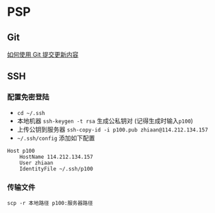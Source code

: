 # PSP

## Git

[如何使用 Git 提交更新内容](./how-to-commit.md)

## SSH

### 配置免密登陆

- `cd ~/.ssh`
- 本地机器 `ssh-keygen -t rsa` 生成公私钥对 (记得生成时输入`p100`)
- 上传公钥到服务器 `ssh-copy-id -i p100.pub zhiaan@114.212.134.157`
- `~/.ssh/config` 添加如下配置
```
Host p100
	HostName 114.212.134.157
	User zhiaan
	IdentityFile ~/.ssh/p100
```

### 传输文件

```
scp -r 本地路径 p100:服务器路径
```
